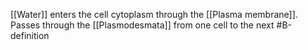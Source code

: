 [[Water]] enters the cell cytoplasm through the [[Plasma membrane]]. Passes through the [[Plasmodesmata]] from one cell to the next
#B-definition 